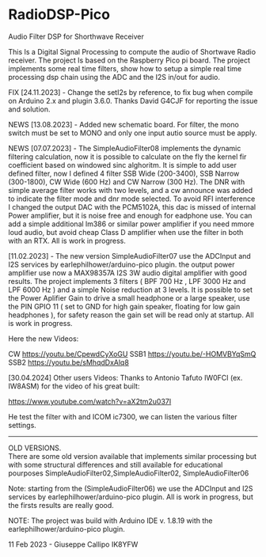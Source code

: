 # RadioDSP-Pico
Audio Filter DSP for Shorthwave Receiver

This Is a Digital Signal Processing to compute the audio of Shortwave Radio receiver. The project Is based on the Raspberry Pico pi board. The project implements some real time filters, show how to setup a simple real time processing dsp chain using the ADC and the I2S in/out for audio. 

FIX [24.11.2023] - Change the setI2s by reference, to fix bug when compile on Arduino 2.x and plugin 3.6.0. Thanks David G4CJF for reporting the issue and solution.

NEWS [13.08.2023] - Added new schematic board. For filter, the mono switch must be set to MONO and only one input autio source must be apply.

NEWS [07.07.2023] - The SimpleAudioFilter08 implements the dynamic filtering calculation, now it is possible to calculate on the fly 
the kernel fir coefficient based on windowed sinc alghoritm. It is simple to add user defined filter, now I defined 4 filter
SSB Wide (200-3400), SSB Narrow (300-1800), CW Wide (600 Hz) and CW Narrow (300 Hz). The DNR with simple average filter works with two levels, and a cw announce was added to indicate the filter mode and dnr mode selected. 
To avoid RFI interference I changed the output DAC with the PCM5102A, this dac is missed of internal Power amplifier, but it is noise free and
enough for eadphone use. You can add a simple additional lm386 or similar power amplifier if you need mmore loud audio, but avoid cheap Class D amplifier when use the filter in both with an RTX. 
All is work in progress.  

[11.02.2023] - The new version SimpleAudioFilter07 use the ADCInput and I2S services by earlephilhower/arduino-pico plugin. 
the output power amplifier use now a MAX98357A I2S 3W audio digital amplifier with good results.
The project implements 3 filters ( BPF 700 Hz , LPF 3000 Hz and LPF 6000 Hz ) and a simple Noise reduction at 3 levels.
It is possible to set the Power Aplifier Gain to drive a small headphone or a large speaker, use the PIN GPIO 11 ( set to GND for high gain speaker, floating for low gain headphones ), for safety reason the gain set will be read only at startup.
All is work in progress.

Here the new Videos:

CW    https://youtu.be/CpewdCyXoGU
SSB1  https://youtu.be/-HOMVBYqSmQ
SSB2  https://youtu.be/sMhqdDxAlq8

[30.04.2024] Other users Videos:
Thanks to Antonio  Tafuto IW0FCI (ex. IW8ASM) for the video of his great built:

 https://www.youtube.com/watch?v=aX2tm2u037I 

He test the filter with and ICOM ic7300,  we can listen the various filter settings.

****************************************************************************************************
OLD VERSIONS.  
There are some old version available that implements similar processing but with some structural differences
and still available for educational pourposes
SimpleAudioFilter02,SimpleAudioFilter02, SimpleAudioFilter06 

Note: starting from the (SimpleAudioFilter06) we use the ADCInput and I2S services by earlephilhower/arduino-pico plugin. All is work in progress, but the firsts results are really good.

NOTE: The project was build with Arduino IDE v. 1.8.19 with the earlephilhower/arduino-pico plugin.

11 Feb 2023 - Giuseppe Callipo IK8YFW

